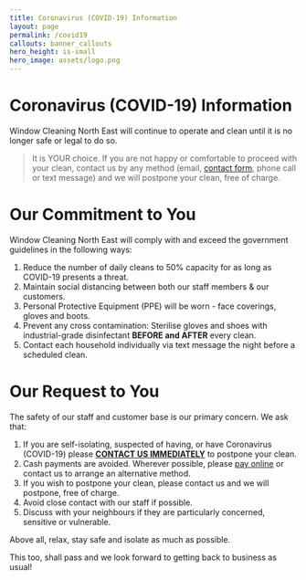 ```yaml
---
title: Coronavirus (COVID-19) Information
layout: page
permalink: /covid19
callouts: banner_callouts
hero_height: is-small
hero_image: assets/logo.png
---
```


# Coronavirus (COVID-19) Information

Window Cleaning North East will continue to operate and clean until it is no longer safe or legal to do so.

> It is YOUR choice. If you are not happy or comfortable to proceed with your clean, contact us by any method (email, [contact form](/contact-us), phone call or text message) and we will postpone your clean, free of charge.

# Our Commitment to You

Window Cleaning North East will comply with and exceed the government guidelines in the following ways:

1. Reduce the number of daily cleans to 50% capacity for as long as COVID-19 presents a threat.
1. Maintain social distancing between both our staff members & our customers.
1. Personal Protective Equipment (PPE) will be worn - face coverings, gloves and boots.
1. Prevent any cross contamination: Sterilise gloves and shoes with industrial-grade disinfectant **BEFORE and AFTER** every clean.
1. Contact each household individually via text message the night before a scheduled clean.

# Our Request to You

The safety of our staff and customer base is our primary concern. We ask that:

1. If you are self-isolating, suspected of having, or have Coronavirus (COVID-19) please **[CONTACT US IMMEDIATELY](/contact-us)** to postpone your clean.
1. Cash payments are avoided. Wherever possible, please [pay online](/pay) or contact us to arrange an alternative method.
1. If you wish to postpone your clean, please contact us and we will postpone, free of charge.
1. Avoid close contact with our staff if possible.
1. Discuss with your neighbours if they are particularly concerned, sensitive or vulnerable.

Above all, relax, stay safe and isolate as much as possible.

This too, shall pass and we look forward to getting back to business as usual!
